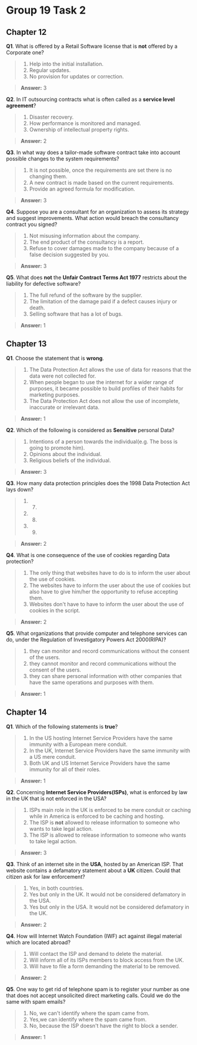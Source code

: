 Group 19 Task 2
===
Chapter 12
---

**Q1**. What is offered by a Retail Software license that is **not** offered by a Corporate one?  

 
 
>1. Help into the initial installation.   
>2. Regular updates.   
>3. No provision for updates or correction.   
  
>**Answer:** 3  

**Q2**. In IT outsourcing contracts what is often called as a **service level agreement**?

>1. Disaster recovery.   
>2. How performance is monitored and managed.  
>3. Ownership of intellectual property rights.  

>**Answer:** 2

**Q3**. In what way does a tailor-made software contract take into account possible changes to the system requirements?

>1. It is not possible, once the requirements are set there is no changing them.  
>2. A new contract is made based on the current requirements.  
>3. Provide an agreed formula for modification.

>**Answer:** 3

**Q4**. Suppose you are a consultant for an organization to assess its strategy and suggest improvements. What action would breach the consultancy contract you signed?

>1. Not misusing information about the company.  
>2. The end product of the consultancy is a report.    
>3. Refuse to cover damages made to the company because of a false decision suggested by you.    

>**Answer:** 3

**Q5**. What does **not** the **Unfair Contract Terms Act 1977** restricts about the liability for defective software?

	
>1. The full refund of the software by the supplier.   
>2. The limitation of the damage paid if a defect causes injury or death.  
>3. Selling software that has a lot of bugs.

>**Answer:** 1

Chapter 13
---
**Q1**. Choose the statement that is **wrong**. 
>1. The Data Protection Act allows the use of data for reasons that the data were not collected for.  
>2. When people began to use the internet for a wider range of purposes, it became possible to build profiles of their habits for marketing purposes.  
>3. The Data Protection Act does not allow the use of incomplete, inaccurate or irrelevant data.

>**Answer:** 1

**Q2**. Which of the following is considered  as **Sensitive** personal Data?
>1. Intentions of a person towards the individual(e.g. The boss is going to promote him).  
>2. Opinions about the individual.  
>3. Religious beliefs of the individual.

>**Answer:** 3  

**Q3**. How many data protection principles does the 1998 Data Protection Act lays down?

>1. 7.  
>2. 8.  
>3. 9.

>**Answer:** 2  

**Q4**. What is one consequence of the use of cookies regarding Data protection?

>1. The only thing that websites have to do is to inform the user about the use of cookies.  
>2. The websites have to inform the user about the use of cookies but also have to give him/her the opportunity  to refuse accepting them.  
>3. Websites don't have to have to inform the user about the use of cookies in the script.

>**Answer:** 2  

**Q5**. What organizations that provide computer and telephone services can do, under the Regulation of Investigatory Powers Act 2000(RIPA)?

>1. they can monitor and record communications without the consent of the users.  
>2. they cannot monitor and record communications without the consent of the users.  
>3. they can share personal information with other companies that have the same operations and purposes with them.

>**Answer:** 1  


Chapter 14
---
**Q1**. Which of the following statements is **true**?   
>1. In the US hosting Internet Service Providers have the same immunity with a European mere conduit.   
>2. In the UK, Internet Service Providers have the same immunity with a US mere conduit.    
>3. Both UK and US Internet Service Providers have the same immunity for all of their roles.  

>**Answer:** 1

**Q2**. Concerning **Internet Service Providers(ISPs)**, what is enforced by law in the UK that is not enforced in the USA?  
>1. ISPs main role in the UK is enforced to be mere conduit or caching while in America is enforced to be caching and hosting.  
>2. The ISP is **not** allowed to release information to someone who wants to take legal action.  
>3. The ISP is allowed to release information to someone who wants to take legal action.  

>**Answer:** 3

**Q3**. Think of an internet site in the **USA**, hosted by an American ISP. That website contains a defamatory statement about a **UK** citizen. Could that citizen ask for law enforcement?  

>1. Yes, in both countries.    
>2. Yes but only in the UK. It would not be considered defamatory in the USA.    
>3. Yes but only in the USA. It would not be considered defamatory in the UK.  

>**Answer:** 2 

**Q4**. How will Internet Watch Foundation (IWF) act against illegal material which are located abroad?    

>1. Will contact the ISP and demand to delete the material.    
>2. Will inform all of its ISPs members to block access from the UK.    
>3. Will have to file a form demanding the material to be removed.  

>**Answer:** 2

**Q5**. One way to get rid of telephone spam is to register your number as one that does not accept unsolicited direct marketing calls. Could we do the same with spam emails?  

	
>1. No, we can't identify where the spam came from.    
>2. Yes,we can identify where the spam came from.   
>3. No, because the ISP doesn't have the right to block a sender.  

>**Answer:** 1 



